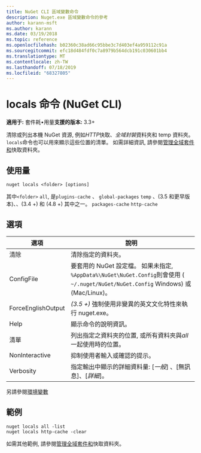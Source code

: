 ```yaml
---
title: NuGet CLI 區域變數命令
description: Nuget.exe 區域變數命令的參考
author: karann-msft
ms.author: karann
ms.date: 03/19/2018
ms.topic: reference
ms.openlocfilehash: b02360c38ad66c95bbe3c7d403ef4a959112c91a
ms.sourcegitcommit: efc18d484fdf0c7a8979b564dcb191c030601bb4
ms.translationtype: MT
ms.contentlocale: zh-TW
ms.lasthandoff: 07/18/2019
ms.locfileid: "68327805"
---
```

# <a name="locals-command-nuget-cli"></a>locals 命令 (NuGet CLI)

**適用于:** 套件耗&bullet;用量**支援的版本:** 3.3+

清除或列出本機 NuGet 資源, 例如*HTTP*快取、*全域封裝*資料夾和 temp 資料夾。 `locals`命令也可以用來顯示這些位置的清單。 如需詳細資訊, 請參閱[管理全域套件和](../../consume-packages/managing-the-global-packages-and-cache-folders.md)快取資料夾。

## <a name="usage"></a>使用量

```cli
nuget locals <folder> [options]
```

其中`<folder>` `all`, 是`plugins-cache` 、 `global-packages` `temp`    、(3.5 和更早版本)、、(3.4 +) 和 (4.8 +) 其中之一。 `packages-cache` `http-cache`

## <a name="options"></a>選項

| 選項 | 說明 |
| --- | --- |
| 清除 | 清除指定的資料夾。 |
| ConfigFile | 要套用的 NuGet 設定檔。 如果未指定, `%AppData%\NuGet\NuGet.Config`則會使用 ( `~/.nuget/NuGet/NuGet.Config` Windows) 或 (Mac/Linux)。|
| ForceEnglishOutput | *(3.5 +)* 強制使用非變異的英文文化特性來執行 nuget.exe。 |
| Help | 顯示命令的說明資訊。 |
| 清單 | 列出指定之資料夾的位置, 或所有資料夾與*all*一起使用時的位置。 |
| NonInteractive | 抑制使用者輸入或確認的提示。 |
| Verbosity | 指定輸出中顯示的詳細資料量: [*一般*]  、[無訊息]、[*詳細*]。 |

另請參閱[環境變數](cli-ref-environment-variables.md)

## <a name="examples"></a>範例

```cli
nuget locals all -list
nuget locals http-cache -clear
```

如需其他範例, 請參閱[管理全域套件和](../../consume-packages/managing-the-global-packages-and-cache-folders.md)快取資料夾。
